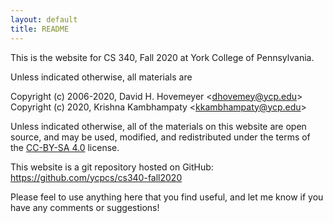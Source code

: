 ```yaml
---
layout: default
title: README
---
```


This is the website for CS 340, Fall 2020 at York College of
Pennsylvania.

Unless indicated otherwise, all materials are

Copyright (c) 2006-2020, David H. Hovemeyer &lt;<dhovemey@ycp.edu>&gt;
Copyright (c) 2020, Krishna Kambhampaty &lt;<kkambhampaty@ycp.edu>&gt;


Unless indicated otherwise, all of the materials on this website
are open source, and may be used, modified, and redistributed
under the terms of the <a href="http://creativecommons.org/licenses/by-sa/4.0/us/">CC-BY-SA 4.0</a>
license.

This website is a git repository hosted on GitHub: <https://github.com/ycpcs/cs340-fall2020>

Please feel to use anything here that you find useful,
and let me know if you have any comments or suggestions!
